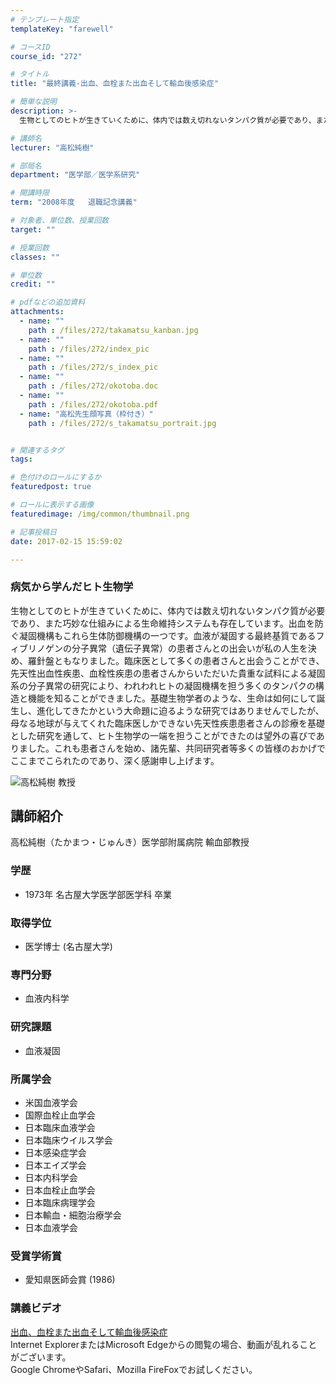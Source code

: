 ```yaml
---
# テンプレート指定
templateKey: "farewell"

# コースID
course_id: "272"

# タイトル
title: "最終講義-出血、血栓また出血そして輸血後感染症"

# 簡単な説明
description: >-
  生物としてのヒトが生きていくために、体内では数え切れないタンパク質が必要であり、また巧妙な仕組みによる生命維持システムも存在しています。出血を防ぐ凝固機構もこれら生体防御機構の一つです。血液が凝固...

# 講師名
lecturer: "高松純樹"

# 部局名
department: "医学部／医学系研究"

# 開講時限
term: "2008年度	退職記念講義"

# 対象者、単位数、授業回数
target: ""

# 授業回数
classes: ""

# 単位数
credit: ""

# pdfなどの追加資料
attachments: 
  - name: "" 
    path : /files/272/takamatsu_kanban.jpg
  - name: "" 
    path : /files/272/index_pic
  - name: "" 
    path : /files/272/s_index_pic
  - name: "" 
    path : /files/272/okotoba.doc
  - name: "" 
    path : /files/272/okotoba.pdf
  - name: "高松先生顔写真（枠付き）" 
    path : /files/272/s_takamatsu_portrait.jpg


# 関連するタグ
tags:

# 色付けのロールにするか
featuredpost: true

# ロールに表示する画像
featuredimage: /img/common/thumbnail.png

# 記事投稿日
date: 2017-02-15 15:59:02

---
```

### 病気から学んだヒト生物学

生物としてのヒトが生きていくために、体内では数え切れないタンパク質が必要であり、また巧妙な仕組みによる生命維持システムも存在しています。出血を防ぐ凝固機構もこれら生体防御機構の一つです。血液が凝固する最終基質であるフィブリノゲンの分子異常（遺伝子異常）の患者さんとの出会いが私の人生を決め、羅針盤ともなりました。臨床医として多くの患者さんと出会うことができ、先天性出血性疾患、血栓性疾患の患者さんからいただいた貴重な試料による凝固系の分子異常の研究により、われわれヒトの凝固機構を担う多くのタンパクの構造と機能を知ることができました。基礎生物学者のような、生命は如何にして誕生し、進化してきたかという大命題に迫るような研究ではありませんでしたが、母なる地球が与えてくれた臨床医しかできない先天性疾患患者さんの診療を基礎とした研究を通して、ヒト生物学の一端を担うことができたのは望外の喜びでありました。これも患者さんを始め、諸先輩、共同研究者等多くの皆様のおかげでここまでこられたのであり、深く感謝申し上げます。

![高松純樹 教授](/files/272/s_takamatsu_portrait.jpg) 
## 講師紹介

高松純樹（たかまつ・じゅんき）医学部附属病院 輸血部教授 

### 学歴

  * 1973年 名古屋大学医学部医学科 卒業

### 取得学位

  * 医学博士 (名古屋大学)

### 専門分野

  * 血液内科学

### 研究課題

  * 血液凝固

### 所属学会

  * 米国血液学会
  * 国際血栓止血学会
  * 日本臨床血液学会
  * 日本臨床ウイルス学会
  * 日本感染症学会
  * 日本エイズ学会
  * 日本内科学会
  * 日本血栓止血学会
  * 日本臨床病理学会
  * 日本輸血・細胞治療学会
  * 日本血液学会

### 受賞学術賞

  * 愛知県医師会賞 (1986)
### 講義ビデオ

[出血、血栓また出血そして輸血後感染症](http://nuvideo.media.nagoya-u.ac.jp/embed/17cd3fd2b0ab343f1538c1e283cbf8769b7df411)  
Internet ExplorerまたはMicrosoft Edgeからの閲覧の場合、動画が乱れることがございます。  
Google ChromeやSafari、Mozilla FireFoxでお試しください。
